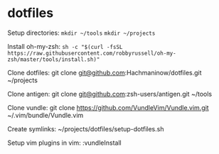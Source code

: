 # dotfiles

Setup directories:
`mkdir ~/tools`
`mkdir ~/projects`

Install oh-my-zsh:
`sh -c "$(curl -fsSL https://raw.githubusercontent.com/robbyrussell/oh-my-zsh/master/tools/install.sh)"`

Clone dotfiles:
git clone git@github.com:Hachmaninow/dotfiles.git ~/projects

Clone antigen:
git clone git@github.com:zsh-users/antigen.git ~/tools

Clone vundle:
git clone https://github.com/VundleVim/Vundle.vim.git ~/.vim/bundle/Vundle.vim

Create symlinks:
~/projects/dotfiles/setup-dotfiles.sh

Setup vim plugins in vim:
:vundleInstall

